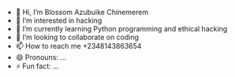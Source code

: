 - 👋 Hi, I’m Blossom Azubuike Chinemerem
- 👀 I’m interested in hacking
- 🌱 I’m currently learning Python programming and ethical hacking
- 💞️ I’m looking to collaborate on coding
- 📫 How to reach me +2348143863654
- 😄 Pronouns: ...
- ⚡ Fun fact: ...

<!---
Zubi2005/Zubi2005 is a ✨ special ✨ repository because its `README.md` (this file) appears on your GitHub profile.
You can click the Preview link to take a look at your changes.
--->
